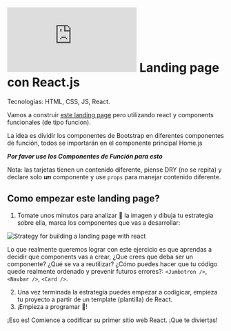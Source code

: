 # ![alt text](https://assets.breatheco.de/apis/img/images.php?blob&random&cat=icon&tags=breathecode,32) Landing page con React.js

Tecnologías: HTML, CSS, JS, React.

Vamos a construir [este landing page](https://blackrockdigital.github.io/startbootstrap-heroic-features/) pero utilizando react y components funcionales (de tipo funcion).

La idea es dividir los componentes de Bootstrap en diferentes componentes de función, todos se importarán en el componente principal Home.js

***Por favor use los Componentes de Función para esto***

Nota: las tarjetas tienen un contenido diferente, piense DRY (no se repita) y declare solo ***un*** componente y use ```props``` para manejar contenido diferente.

## Como empezar este landing page?

1. Tomate unos minutos para analizar 🤯 la imagen y dibuja tu estrategia sobre ella, marca los componentes que vas a desarrollar:

![Strategy for building a landing page with react](https://github.com/breatheco-de/exercise-landing-page-with-react/blob/master/strategy.gif?raw=true)

Lo que realmente queremos lograr con este ejercicio es que aprendas a decidir que components vas a crear, ¿Que crees que deba ser un componente? ¿Qué se va a reutilizar? ¿Cómo puedes hacer que tu código quede realmente ordenado y prevenir futuros errores?: `<Jumbotron />`, `<Navbar />`, `<Card />`.

2. Una vez terminada la estrategia puedes empezar a codigicar, empieza tu proyecto a partir de un template (plantilla) de React.
3. ¡Empieza a programar 🎊!

¡Eso es! Comience a codificar su primer sitio web React.
¡Que te diviertas!
